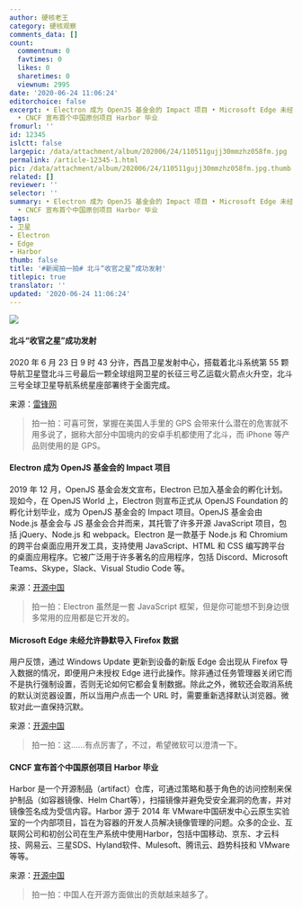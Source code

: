 ```yaml
---
author: 硬核老王
category: 硬核观察
comments_data: []
count:
  commentnum: 0
  favtimes: 0
  likes: 0
  sharetimes: 0
  viewnum: 2995
date: '2020-06-24 11:06:24'
editorchoice: false
excerpt: • Electron 成为 OpenJS 基金会的 Impact 项目 • Microsoft Edge 未经允许静默导入 Firefox 数据
  • CNCF 宣布首个中国原创项目 Harbor 毕业
fromurl: ''
id: 12345
islctt: false
largepic: /data/attachment/album/202006/24/110511gujj30mmzhz058fm.jpg
permalink: /article-12345-1.html
pic: /data/attachment/album/202006/24/110511gujj30mmzhz058fm.jpg.thumb.jpg
related: []
reviewer: ''
selector: ''
summary: • Electron 成为 OpenJS 基金会的 Impact 项目 • Microsoft Edge 未经允许静默导入 Firefox 数据
  • CNCF 宣布首个中国原创项目 Harbor 毕业
tags:
- 卫星
- Electron
- Edge
- Harbor
thumb: false
title: '#新闻拍一拍# 北斗“收官之星”成功发射'
titlepic: true
translator: ''
updated: '2020-06-24 11:06:24'
---
```


![](/data/attachment/album/202006/24/110511gujj30mmzhz058fm.jpg)


#### 北斗“收官之星”成功发射


2020 年 6 月 23 日 9 时 43 分许，西昌卫星发射中心，搭载着北斗系统第 55 颗导航卫星暨北斗三号最后一颗全球组网卫星的长征三号乙运载火箭点火升空，北斗三号全球卫星导航系统星座部署终于全面完成。


来源：[雷锋网](https://www.cnbeta.com/articles/tech/994787.htm)



> 
> 拍一拍：可喜可贺，掌握在美国人手里的 GPS 会带来什么潜在的危害就不用多说了，据称大部分中国境内的安卓手机都使用了北斗，而 iPhone 等产品则使用的是 GPS。
> 
> 
> 


#### Electron 成为 OpenJS 基金会的 Impact 项目


2019 年 12 月，OpenJS 基金会发文宣布，Electron 已加入基金会的孵化计划。现如今，在 OpenJS World 上，Electron 则宣布正式从 OpenJS Foundation 的孵化计划毕业，成为 OpenJS 基金会的 Impact 项目。OpenJS 基金会由 Node.js 基金会与 JS 基金会合并而来，其托管了许多开源 JavaScript 项目，包括 jQuery、Node.js 和 webpack。Electron 是一款基于 Node.js 和 Chromium 的跨平台桌面应用开发工具，支持使用 JavaScript、HTML 和 CSS 编写跨平台的桌面应用程序。它被广泛用于许多著名的应用程序，包括 Discord、Microsoft Teams、Skype，Slack、Visual Studio Code 等。


来源：[开源中国](https://www.oschina.net/news/116694/electron-openjs-impact-project)



> 
> 拍一拍：Electron 虽然是一套 JavaScript 框架，但是你可能想不到身边很多常用的应用都是它开发的。
> 
> 
> 


#### Microsoft Edge 未经允许静默导入 Firefox 数据


用户反馈，通过 Windows Update 更新到设备的新版 Edge 会出现从 Firefox 导入数据的情况，即便用户未授权 Edge 进行此操作。除非通过任务管理器关闭它而不是执行强制设置，否则无论如何它都会复制数据。除此之外，微软还会取消系统的默认浏览器设置，所以当用户点击一个 URL 时，需要重新选择默认浏览器。微软对此一直保持沉默。


来源：[开源中国](https://www.oschina.net/news/116691/import-firefox-data-to-edge)



> 
> 拍一拍：这……有点厉害了，不过，希望微软可以澄清一下。
> 
> 
> 


#### CNCF 宣布首个中国原创项目 Harbor 毕业


Harbor 是一个开源制品（artifact）仓库，可通过策略和基于角色的访问控制来保护制品（如容器镜像、Helm Chart等），扫描镜像并避免受安全漏洞的危害，并对镜像签名成为受信内容。Harbor 源于 2014 年 VMware中国研发中心云原生实验室的一个内部项目，旨在为容器的开发人员解决镜像管理的问题。众多的企业、互联网公司和初创公司在生产系统中使用Harbor，包括中国移动、京东、才云科技、网易云、三星SDS、Hyland软件、Mulesoft、腾讯云、趋势科技和 VMware 等等。


来源：[开源中国](https://www.oschina.net/news/116677/harbor-graduate-from-cncf)



> 
> 拍一拍：中国人在开源方面做出的贡献越来越多了。
> 
> 
>